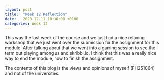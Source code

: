 ```yaml
---
layout: post
title:  "Week 12 Reflection"
date:   2020-12-11 10:30:00 +0100
categories: Week 12
---
```


This was the last week of the course and we just had a nice relaxing workshop that we just went over the submission for the assignment for this module. After talking about that we went into a gaming session to see the term out playing among us and skribbl.io. I think that this was a really nice way to end the module, now to finish the assignment.

The contents of this blog is the views and opinions of myself (FH251064) and not of the universities.

